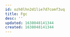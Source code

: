 ```yaml
---
id: ozh0lhn2d1lie7d7comf3uq
title: Fgc
desc: ''
updated: 1638048141344
created: 1638048141344
---
```

